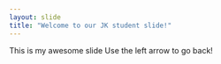 ```yaml
---
layout: slide
title: "Welcome to our JK student slide!"
---
```

This is my awesome slide
Use the left arrow to go back!